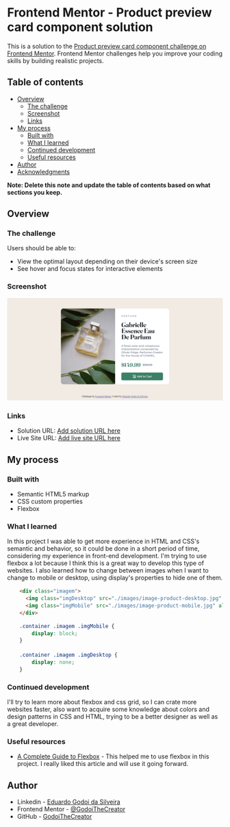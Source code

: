 # Frontend Mentor - Product preview card component solution

This is a solution to the [Product preview card component challenge on Frontend Mentor](https://www.frontendmentor.io/challenges/product-preview-card-component-GO7UmttRfa). Frontend Mentor challenges help you improve your coding skills by building realistic projects. 

## Table of contents

- [Overview](#overview)
  - [The challenge](#the-challenge)
  - [Screenshot](#screenshot)
  - [Links](#links)
- [My process](#my-process)
  - [Built with](#built-with)
  - [What I learned](#what-i-learned)
  - [Continued development](#continued-development)
  - [Useful resources](#useful-resources)
- [Author](#author)
- [Acknowledgments](#acknowledgments)

**Note: Delete this note and update the table of contents based on what sections you keep.**

## Overview

### The challenge

Users should be able to:

- View the optimal layout depending on their device's screen size
- See hover and focus states for interactive elements

### Screenshot

![](./images/screenshot.png)

### Links

- Solution URL: [Add solution URL here](https://github.com/GodoiTheCreator/ProductPreviewCard)
- Live Site URL: [Add live site URL here](https://godoithecreator.github.io/ProductPreviewCard/)

## My process

### Built with

- Semantic HTML5 markup
- CSS custom properties
- Flexbox

### What I learned

In this project I was able to get more experience in HTML and CSS's semantic and behavior, so it could be done in a short period of time, considering my experience in front-end development. I'm trying to use flexbox a lot because I think this is a great way to develop this type of websites.
I also learned how to change between images when I want to change to mobile or desktop, using display's properties to hide one of them.


```html
    <div class="imagem">
      <img class="imgDesktop" src="./images/image-product-desktop.jpg" alt="Perfume image">
      <img class="imgMobile" src="./images/image-product-mobile.jpg" alt="Perfume image">
    </div>
```
```css
    .container .imagem .imgMobile {
        display: block;
    }

    .container .imagem .imgDesktop {
        display: none;
    }
```

### Continued development

I'll try to learn more about flexbox and css grid, so I can crate more websites faster, also want to acquire some knowledge about colors and design patterns in CSS and HTML, trying to be a better designer as well as a great developer.


### Useful resources

- [A Complete Guide to Flexbox](https://css-tricks.com/snippets/css/a-guide-to-flexbox/) - This helped me to use flexbox in this project. I really liked this article and will use it going forward.

## Author

- Linkedin - [Eduardo Godoi da Silveira](https://www.linkedin.com/in/eduardo-godoi/)
- Frontend Mentor - [@GodoiTheCreator](https://www.frontendmentor.io/profile/GodoiTheCreator)
- GitHub - [GodoiTheCreator](https://github.com/GodoiTheCreator)


